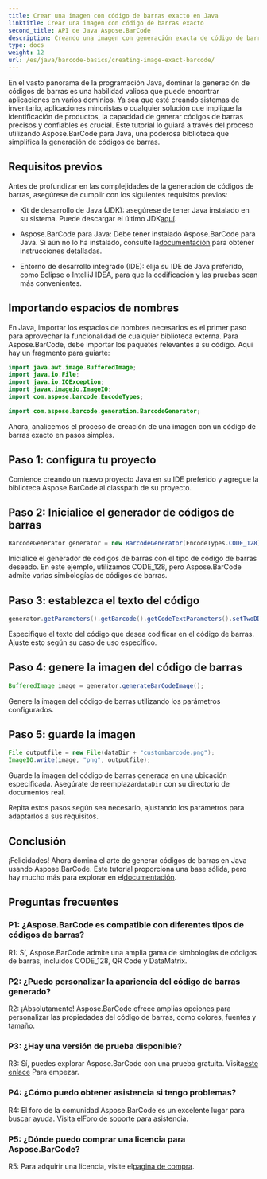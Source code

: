 ```yaml
---
title: Crear una imagen con código de barras exacto en Java
linktitle: Crear una imagen con código de barras exacto
second_title: API de Java Aspose.BarCode
description: Creando una imagen con generación exacta de código de barras en Java con Aspose.BarCode. Cree códigos de barras personalizados fácilmente. Explore documentación, descárguela y obtenga soporte.
type: docs
weight: 12
url: /es/java/barcode-basics/creating-image-exact-barcode/
---
```

En el vasto panorama de la programación Java, dominar la generación de códigos de barras es una habilidad valiosa que puede encontrar aplicaciones en varios dominios. Ya sea que esté creando sistemas de inventario, aplicaciones minoristas o cualquier solución que implique la identificación de productos, la capacidad de generar códigos de barras precisos y confiables es crucial. Este tutorial lo guiará a través del proceso utilizando Aspose.BarCode para Java, una poderosa biblioteca que simplifica la generación de códigos de barras.

## Requisitos previos

Antes de profundizar en las complejidades de la generación de códigos de barras, asegúrese de cumplir con los siguientes requisitos previos:

-  Kit de desarrollo de Java (JDK): asegúrese de tener Java instalado en su sistema. Puede descargar el último JDK[aquí](https://www.oracle.com/java/technologies/javase-downloads.html).

-  Aspose.BarCode para Java: Debe tener instalado Aspose.BarCode para Java. Si aún no lo ha instalado, consulte la[documentación](https://reference.aspose.com/barcode/java/) para obtener instrucciones detalladas.

- Entorno de desarrollo integrado (IDE): elija su IDE de Java preferido, como Eclipse o IntelliJ IDEA, para que la codificación y las pruebas sean más convenientes.

## Importando espacios de nombres

En Java, importar los espacios de nombres necesarios es el primer paso para aprovechar la funcionalidad de cualquier biblioteca externa. Para Aspose.BarCode, debe importar los paquetes relevantes a su código. Aquí hay un fragmento para guiarte:

```java
import java.awt.image.BufferedImage;
import java.io.File;
import java.io.IOException;
import javax.imageio.ImageIO;
import com.aspose.barcode.EncodeTypes;

import com.aspose.barcode.generation.BarcodeGenerator;
```

Ahora, analicemos el proceso de creación de una imagen con un código de barras exacto en pasos simples.

## Paso 1: configura tu proyecto

Comience creando un nuevo proyecto Java en su IDE preferido y agregue la biblioteca Aspose.BarCode al classpath de su proyecto.

## Paso 2: Inicialice el generador de códigos de barras

```java
BarcodeGenerator generator = new BarcodeGenerator(EncodeTypes.CODE_128);
```

Inicialice el generador de códigos de barras con el tipo de código de barras deseado. En este ejemplo, utilizamos CODE_128, pero Aspose.BarCode admite varias simbologías de códigos de barras.

## Paso 3: establezca el texto del código

```java
generator.getParameters().getBarcode().getCodeTextParameters().setTwoDDisplayText("123456");
```

Especifique el texto del código que desea codificar en el código de barras. Ajuste esto según su caso de uso específico.

## Paso 4: genere la imagen del código de barras

```java
BufferedImage image = generator.generateBarCodeImage();
```

Genere la imagen del código de barras utilizando los parámetros configurados.

## Paso 5: guarde la imagen

```java
File outputfile = new File(dataDir + "custombarcode.png");
ImageIO.write(image, "png", outputfile);
```

 Guarde la imagen del código de barras generada en una ubicación especificada. Asegúrate de reemplazar`dataDir` con su directorio de documentos real.

Repita estos pasos según sea necesario, ajustando los parámetros para adaptarlos a sus requisitos.

## Conclusión

 ¡Felicidades! Ahora domina el arte de generar códigos de barras en Java usando Aspose.BarCode. Este tutorial proporciona una base sólida, pero hay mucho más para explorar en el[documentación](https://reference.aspose.com/barcode/java/).

## Preguntas frecuentes

### P1: ¿Aspose.BarCode es compatible con diferentes tipos de códigos de barras?

R1: Sí, Aspose.BarCode admite una amplia gama de simbologías de códigos de barras, incluidos CODE_128, QR Code y DataMatrix.

### P2: ¿Puedo personalizar la apariencia del código de barras generado?

R2: ¡Absolutamente! Aspose.BarCode ofrece amplias opciones para personalizar las propiedades del código de barras, como colores, fuentes y tamaño.

### P3: ¿Hay una versión de prueba disponible?

 R3: Sí, puedes explorar Aspose.BarCode con una prueba gratuita. Visita[este enlace](https://releases.aspose.com/) Para empezar.

### P4: ¿Cómo puedo obtener asistencia si tengo problemas?

 R4: El foro de la comunidad Aspose.BarCode es un excelente lugar para buscar ayuda. Visita el[Foro de soporte](https://forum.aspose.com/c/barcode/13) para asistencia.

### P5: ¿Dónde puedo comprar una licencia para Aspose.BarCode?

 R5: Para adquirir una licencia, visite el[pagina de compra](https://purchase.aspose.com/buy).